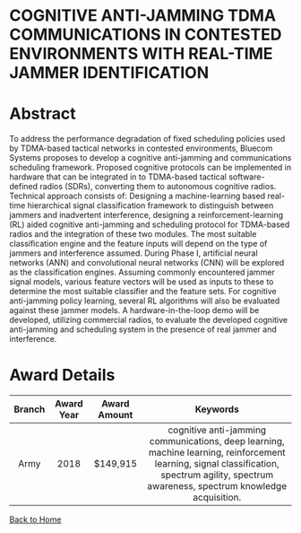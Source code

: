 
COGNITIVE ANTI-JAMMING TDMA COMMUNICATIONS IN CONTESTED ENVIRONMENTS WITH REAL-TIME JAMMER IDENTIFICATION
=========================================================================================================

# Abstract


To address the performance degradation of fixed scheduling policies used by TDMA-based tactical networks in contested environments, Bluecom Systems proposes to develop a cognitive anti-jamming and communications scheduling framework. Proposed cognitive protocols can be implemented in hardware that can be integrated in to TDMA-based tactical software-defined radios (SDRs), converting them to autonomous cognitive radios. Technical approach consists of: Designing a machine-learning based real-time hierarchical signal classification framework to distinguish between jammers and inadvertent interference, designing a reinforcement-learning (RL) aided cognitive anti-jamming and scheduling protocol for TDMA-based radios and the integration of these two modules. The most suitable classification engine and the feature inputs will depend on the type of jammers and interference assumed. During Phase I, artificial neural networks (ANN) and convolutional neural networks (CNN) will be explored as the classification engines. Assuming commonly encountered jammer signal models, various feature vectors will be used as inputs to these to determine the most suitable classifier and the feature sets. For cognitive anti-jamming policy learning, several RL algorithms will also be evaluated against these jammer models. A hardware-in-the-loop demo will be developed, utilizing commercial radios, to evaluate the developed cognitive anti-jamming and scheduling system in the presence of real jammer and interference.  

# Award Details

|Branch|Award Year|Award Amount|Keywords|
| :---: | :---: | :---: | :---: |
|Army|2018|$149,915|cognitive anti-jamming communications, deep learning, machine learning, reinforcement learning, signal classification, spectrum agility, spectrum awareness, spectrum knowledge acquisition.|
  
  


[Back to Home](https://github.com/chrischow/dod_sbir_awards#1021)